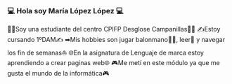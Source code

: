 ### 💻 Hola soy María López López 💻
👩‍💻Soy una estudiante del centro CPIFP Desglose Campanillas👩‍💻
✍Estoy cursando 1ºDAM✍
➡Mis hobbies son jugar balonmano🤾‍♀️, leer📖 y navegar los fin de semanas⛵
🌐En la asignatura de Lenguaje de marca estoy aprendiendo a crear paginas web🌐
🎮Me metí en este módulo ya que me gusta el mundo de la informática🎮
